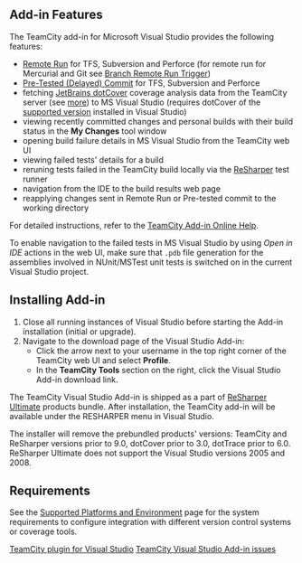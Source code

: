 [//]: # (title: Visual Studio Addin)
[//]: # (auxiliary-id: Visual Studio Addin)

## Add-in Features

The TeamCity add-in for Microsoft Visual Studio provides the following features:
* [Remote Run](remote-run.md) for TFS, Subversion and Perforce (for remote run for Mercurial and Git see [Branch Remote Run Trigger](branch-remote-run-trigger.md))
* [Pre-Tested (Delayed) Commit](pre-tested-delayed-commit.md) for TFS, Subversion and Perforce
* fetching [JetBrains dotCover](http://www.jetbrains.com/dotcover/index.html) coverage analysis data from the TeamCity server (see [more](jetbrains-dotcover.md)) to MS Visual Studio (requires dotCover of the [supported version](supported-platforms-and-environments.md#Code+Coverage) installed in Visual Studio)
* viewing recently committed changes and personal builds with their build status in the __My Changes__ tool window
* opening build failure details in MS Visual Studio from the TeamCity web UI
* viewing failed tests' details for a build
* reruning tests failed in the TeamCity build locally via the [ReSharper](http://www.jetbrains.com/resharper/) test runner
* navigation from the IDE to the build results web page
* reapplying changes sent in Remote Run or Pre-tested commit to the working directory

For detailed instructions, refer to the [TeamCity Add-in Online Help](https://www.jetbrains.com/help/teamcity/vs-addin/TeamCity_Getting_Started.html).

<tip>

To enable navigation to the failed tests in MS Visual Studio by using _Open in IDE_ actions in the web UI, make sure that `.pdb` file generation for the assemblies involved in NUnit/MSTest unit tests is switched on in the current Visual Studio project.
</tip>


## Installing Add-in

1. Close all running instances of Visual Studio before starting the Add-in installation (initial or upgrade).
2. Navigate to the download page of the Visual Studio Add-in:
   * Click the arrow next to your username in the top right corner of the TeamCity web UI and select __Profile__.
   * In the __TeamCity Tools__ section on the right, click the Visual Studio Add\-in download link.

The TeamCity Visual Studio Add-in is shipped as a part of [ReSharper Ultimate](https://www.jetbrains.com/dotnet/) products bundle. After installation, the TeamCity add-in will be available under the RESHARPER menu in Visual Studio.

<note>

The installer will remove the prebundled products' versions: TeamCity and ReSharper versions prior to 9.0, dotCover prior to 3.0, dotTrace prior to 6.0. ReSharper Ultimate does not support the Visual Studio versions 2005 and 2008.
</note>


## Requirements

See the [Supported Platforms and Environment](supported-platforms-and-environments.md#IDE+Integration) page for the system requirements to configure integration with different version control systems or coverage tools.

<seealso>
        <category ref="blog">
            <a href="http://blogs.jetbrains.com/teamcity/2013/03/13/teamcity-plugin-for-visual-studio/">TeamCity plugin for Visual Studio</a>
        </category>
        <category ref="troubleshooting">
            <a href="reporting-issues.md">TeamCity Visual Studio Add-in issues</a>
        </category>
</seealso>